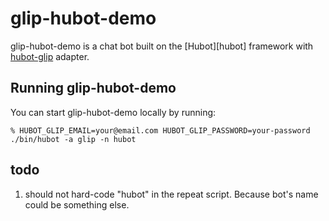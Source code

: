 # glip-hubot-demo

glip-hubot-demo is a chat bot built on the [Hubot][hubot] framework with [hubot-glip](https://github.com/tylerlong/hubot-glip) adapter.


## Running glip-hubot-demo

You can start glip-hubot-demo locally by running:

    % HUBOT_GLIP_EMAIL=your@email.com HUBOT_GLIP_PASSWORD=your-password ./bin/hubot -a glip -n hubot


## todo

1. should not hard-code "hubot" in the repeat script. Because bot's name could be something else.
